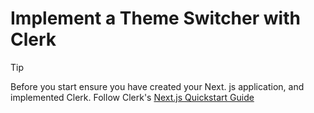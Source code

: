 # Implement a Theme Switcher with Clerk

> [!TIP]
> Before you start ensure you have created your Next. js application, and implemented Clerk.
> Follow Clerk's [Next.js Quickstart Guide](https://clerk.com/docs/quickstarts/nextjs)
